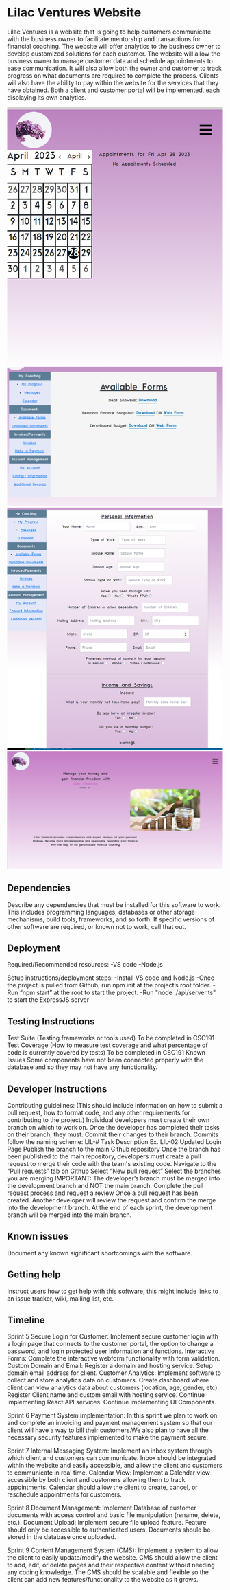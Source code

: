 # Lilac Ventures Website

  Lilac Ventures is a website that is going to help customers communicate with the business owner to facilitate mentorship and transactions for financial coaching. The website will offer analytics to the business owner to develop customized solutions for each customer. The website will allow the business owner to manage customer data and schedule appointments to ease communication. It will also allow both the owner and customer to track progress on what documents are required to complete the process. Clients will also have the ability to pay within the website for the services that they have obtained. Both a client and customer portal will be implemented, each displaying its own analytics.  

![](https://raw.githubusercontent.com/davidenzler/lilac_ventures_website/main/screen1.png)
![](https://raw.githubusercontent.com/davidenzler/lilac_ventures_website/main/screen2.png)
![](https://raw.githubusercontent.com/davidenzler/lilac_ventures_website/main/screen3.png)
![](https://raw.githubusercontent.com/davidenzler/lilac_ventures_website/main/screen4.png)


## Dependencies

Describe any dependencies that must be installed for this software to work.
This includes programming languages, databases or other storage mechanisms, build tools, frameworks, and so forth.
If specific versions of other software are required, or known not to work, call that out.

## Deployment

Required/Recommended resources:
-VS code
-Node.js

Setup instructions/deployment steps:
-Install VS code and Node.js
-Once the project is pulled from Github, run npm init at the project’s root folder.
-Run “npm start” at the root to start the project.
-Run "node ./api/server.ts" to start the ExpressJS server


## Testing Instructions
Test Suite (Testing frameworks or tools used)
To be completed in CSC191
Test Coverage (How to measure test coverage and what percentage of code is currently covered by tests)
To be completed in CSC191
Known Issues
Some components have not been connected properly with the database and so they may not have any functionality. 

## Developer Instructions

Contributing guidelines: (This should include information on how to submit a pull request, how to format code, and any other requirements for contributing to the project.)
Individual developers must create their own branch on which to work on. Once the developer has completed their tasks on their branch, they must:
Commit their changes to their branch.
Commits follow the naming scheme: LIL-# Task Description
Ex. LIL-02 Updated Login Page
Publish the branch to the main Github repository
Once the branch has been published to the main repository, developers must create a pull request to merge their code with the team's existing code.
Navigate to the “Pull requests” tab on Github
Select “New pull request”
Select the branches you are merging
IMPORTANT: The developer’s branch must be merged into the development branch and NOT the main branch. 
Complete the pull request process and request a review
Once a pull request has been created. Another developer will review the request and confirm the merge into the development branch. At the end of each sprint, the development branch will be merged into the main branch.  


## Known issues

Document any known significant shortcomings with the software.

## Getting help

Instruct users how to get help with this software; this might include links to an issue tracker, wiki, mailing list, etc.

## Timeline
Sprint 5 
Secure Login for Customer: Implement secure customer login with a login page that connects to the customer portal, the option to change a password, and login protected user information and functions. 
Interactive Forms: Complete the interactive webform functionality with form validation. 
Custom Domain and Email: Register a domain and hosting service. Setup domain email address for client.
Customer Analytics: Implement software to collect and store analytics data on customers. Create dashboard where client can view analytics data about customers (location, age, gender, etc).
Register Client name and custom email with hosting service.
Continue implementing React API services.
Continue implementing UI Components.

Sprint 6 
Payment System implementation: In this sprint we plan to work on and complete an invoicing and payment management system so that our client will have a way to bill their customers.We also plan to have all the necessary security features implemented to make the payment secure. 

Sprint 7 
Internal Messaging System: Implement an inbox system through which client and customers can communicate. Inbox should be integrated within the website and easily accessible, and allow the client and customers to communicate in real time.
Calendar View: Implement a Calendar view accessible by both client and customers allowing them to track appointments. Calendar should allow the client to create, cancel, or reschedule appointments for customers.

Sprint 8 
Document Management: Implement Database of customer documents with access control and basic file manipulation (rename, delete, etc.). 
Document Upload: Implement secure file upload feature. Feature should only be accessible to authenticated users. Documents should be stored in the database once uploaded.

Sprint 9 
Content Management System (CMS): Implement a system to allow the client to easily update/modify the website. CMS should allow the client to add, edit, or delete pages and their respective content without needing any coding knowledge. The CMS should be scalable and flexible so the client can add new features/functionality to the website as it grows.

